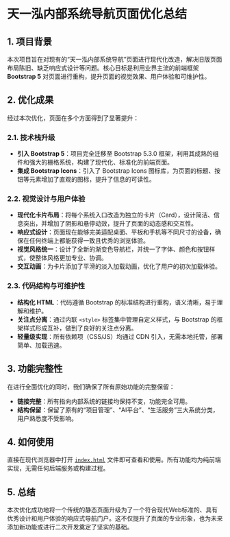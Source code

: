 # 天一泓内部系统导航页面优化总结

## 1. 项目背景

本次项目旨在对现有的“天一泓内部系统导航”页面进行现代化改造，解决旧版页面布局陈旧、缺乏响应式设计等问题。核心目标是利用业界主流的前端框架 **Bootstrap 5** 对页面进行重构，提升页面的视觉效果、用户体验和可维护性。

## 2. 优化成果

经过本次优化，页面在多个方面得到了显著提升：

### 2.1. 技术栈升级
- **引入 Bootstrap 5**：项目完全迁移至 Bootstrap 5.3.0 框架，利用其成熟的组件和强大的栅格系统，构建了现代化、标准化的前端页面。
- **集成 Bootstrap Icons**：引入了 Bootstrap Icons 图标库，为页面的标题、按钮等元素增加了直观的图标，提升了信息的可读性。

### 2.2. 视觉设计与用户体验
- **现代化卡片布局**：将每个系统入口改造为独立的卡片（Card），设计简洁、信息突出，并增加了阴影和悬停动效，提升了页面的动态感和交互性。
- **响应式设计**：页面现在能够完美适配桌面、平板和手机等不同尺寸的设备，确保在任何终端上都能获得一致且优秀的浏览体验。
- **视觉风格统一**：设计了全新的渐变色导航栏，并统一了字体、颜色和按钮样式，使整体风格更加专业、协调。
- **交互动画**：为卡片添加了平滑的淡入加载动画，优化了用户的初次加载体验。

### 2.3. 代码结构与可维护性
- **结构化 HTML**：代码遵循 Bootstrap 的标准结构进行重构，语义清晰，易于理解和维护。
- **关注点分离**：通过内联 `<style>` 标签集中管理自定义样式，与 Bootstrap 的框架样式形成互补，做到了良好的关注点分离。
- **轻量级实现**：所有依赖项（CSS/JS）均通过 CDN 引入，无需本地托管，部署简单、加载迅速。

## 3. 功能完整性

在进行全面优化的同时，我们确保了所有原始功能的完整保留：
- **链接完整**：所有指向内部系统的链接均保持不变，功能完全可用。
- **结构保留**：保留了原有的“项目管理”、“AI平台”、“生活服务”三大系统分类，用户熟悉度不受影响。

## 4. 如何使用

直接在现代浏览器中打开 [`index.html`](./index.html:1) 文件即可查看和使用。所有功能均为纯前端实现，无需任何后端服务或构建过程。

## 5. 总结

本次优化成功地将一个传统的静态页面升级为了一个符合现代Web标准的、具有优秀设计和用户体验的响应式导航门户。这不仅提升了页面的专业形象，也为未来添加新功能或进行二次开发奠定了坚实的基础。